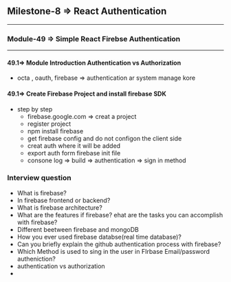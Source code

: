 ## Milestone-8 => React Authentication

---
### Module-49 => Simple React Firebse Authentication

---

#### 49.1=> Module Introduction Authentication vs Authorization
- octa , oauth, firebase => authentication ar system manage kore

#### 49.1=> Create Firebase Project and install firebase SDK
- step by step
  - firebase.google.com => creat a project
  - register project
  - npm install firebase
  - get firebase config and do not configon the client side
  - creat auth where it will be added
  - export auth form firebase init file
  - consone log => build => authentication => sign in method

### Interview question 
- What is firebase?
- In firebase frontend or backend?
- What is firebase architecture?
- What are the features if firebase? ehat are the tasks you can accomplish with firebase?
- Different beetween firebase and mongoDB
- How you ever used firebase databse(real time database)?
- Can you briefly explain the github authentication process with firebase?
- Which Method is used to sing in the user in FIrbase Email/password autheniction?
- authentication vs authorization
- 